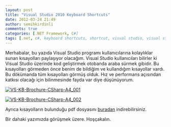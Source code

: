 ```yaml
---
layout: post
title: "Visual Studio 2010 Keyboard Shortcuts"
date: 2012-03-24 21:49
author: semihkirdinli
comments: true
categories: [.NET Framework, C#]
tags: [.net, c#, keyboard shortcuts, shortcut, visual studio, visual studio 2010, Visual Studio 2010 Klavye Kısayolları]
---
```

Merhabalar, bu yazıda Visual Studio programı kullanıcılarına kolaylıklar sunan kısayolları paylaşıyor olacağım. Visual Studio kullanıcıları bilirler ki Visual Studio üzerinde kod geliştirmek otobanda araba sürmek gibidir. Bu kısayolları görmeden önce benim de bildiğim ve kullandığım kısayollar vardı. Bu dökümanda tüm kısayolları görmüş olduk. Hız ve performans açısından katkısı olacağı için bilinmesinde fayda var diye düşünüyorum.

<a href="http://semihkirdinli.files.wordpress.com/2012/03/vs-kb-brochure-csharp-a4_001.png">![](http://semihkirdinli.files.wordpress.com/2012/03/vs-kb-brochure-csharp-a4_001.png "VS-KB-Brochure-CSharp-A4_001")</a>

<a href="http://semihkirdinli.files.wordpress.com/2012/03/vs-kb-brochure-csharp-a4_002.png">![](http://semihkirdinli.files.wordpress.com/2012/03/vs-kb-brochure-csharp-a4_002.png "VS-KB-Brochure-CSharp-A4_002")</a>

Ayrıca kısayolların bulunduğu pdf dosyasını [buradan](http://www.microsoft.com/download/en/details.aspx?displaylang=en&amp;id=13189) indirebilirsiniz.

Bir dahaki yazımızda görüşmek üzere. Hoşçakalın.
